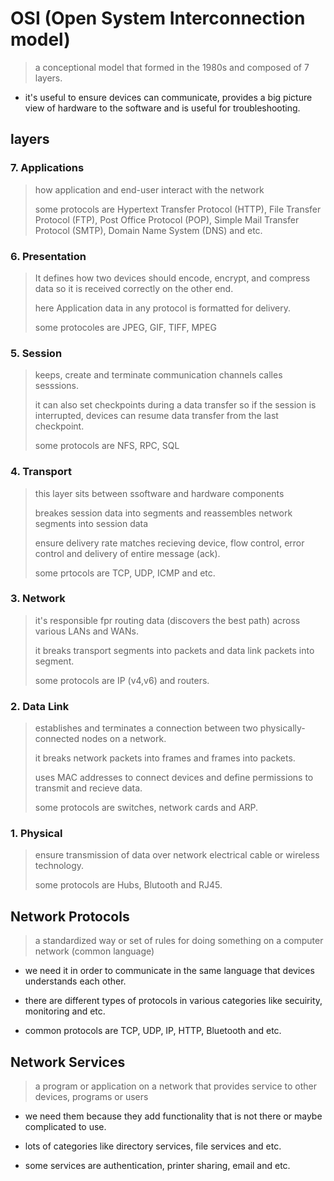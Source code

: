 # OSI (Open System Interconnection model)

> a conceptional model that formed in the 1980s and composed of 7 layers.

- it's useful to ensure devices can communicate, provides a big picture view of hardware to the software and is useful for troubleshooting.

## layers

### 7. Applications

> how application and end-user interact with the network
>
> some protocols are Hypertext Transfer Protocol (HTTP), File Transfer Protocol (FTP), Post Office Protocol (POP), Simple Mail Transfer Protocol (SMTP), Domain Name System (DNS) and etc.

### 6. Presentation

> It defines how two devices should encode, encrypt, and compress data so it is received correctly on the other end.
>
> here Application data in any protocol is formatted for delivery.
>
> some protocoles are JPEG, GIF, TIFF, MPEG

### 5. Session

> keeps, create and terminate communication channels calles sesssions.
>
> it can also set checkpoints during a data transfer so if the session is interrupted, devices can resume data transfer from the last checkpoint.
>
> some protocols are NFS, RPC, SQL

### 4. Transport

> this layer sits between ssoftware and hardware components
>
> breakes session data into segments and reassembles network segments into session data
>
> ensure delivery rate matches recieving device, flow control, error control and delivery of entire message (ack).
>
> some prtocols are TCP, UDP, ICMP and etc.

### 3. Network

> it's responsible fpr routing data (discovers the best path) across various LANs and WANs.
>
> it breaks transport segments into packets and data link packets into segment.
>
> some protocols are IP (v4,v6) and routers.

### 2. Data Link

> establishes and terminates a connection between two physically-connected nodes on a network.
>
> it breaks network packets into frames and frames into packets.
>
> uses MAC addresses to connect devices and define permissions to transmit and recieve data.
>
> some protocols are switches, network cards and ARP.

### 1. Physical

> ensure transmission of data over network electrical cable or wireless technology.
>
> some protocols are Hubs, Blutooth and RJ45.

## Network Protocols

> a standardized way or set of rules for doing something on a computer network (common language)

- we need it in order to communicate in the same language that devices understands each other.

- there are different types of protocols in various categories like secuirity, monitoring and etc.

- common protocols are TCP, UDP, IP, HTTP, Bluetooth and etc.

## Network Services

> a program or application on a network that provides service to other devices, programs or users

- we need them because they add functionality that is not there or maybe complicated to use.

- lots of categories like directory services, file services and etc.

- some services are authentication, printer sharing, email and etc.
